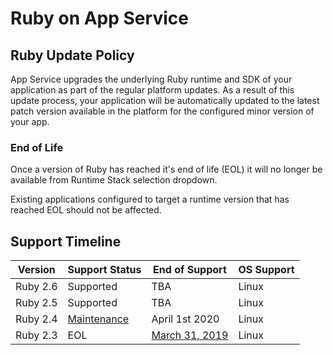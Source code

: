 # Ruby on App Service

## Ruby Update Policy

App Service upgrades the underlying Ruby runtime and SDK of your application as part of the regular platform updates. As a result of this update process, your application will be automatically updated to the latest patch version available in the platform for the configured minor version of your app.

### End of Life

Once a version of Ruby has reached it's end of life (EOL) it will no longer be available from Runtime Stack selection dropdown.

Existing applications configured to target a runtime version that has reached EOL should not be affected.

## Support Timeline

| Version  | Support Status  |   End of Support  |   OS Support    |
|----------| --------------- | ----------------- |---------------- |
| Ruby 2.6 | Supported     | TBA               | Linux |
| Ruby 2.5 | Supported     | TBA               | Linux |
| Ruby 2.4 | [Maintenance](https://www.ruby-lang.org/en/news/2019/04/01/ruby-2-4-6-released) | April 1st 2020 | Linux |
| Ruby 2.3 | EOL | [March 31, 2019](https://www.ruby-lang.org/en/news/2019/03/31/support-of-ruby-2-3-has-ended) | Linux |
